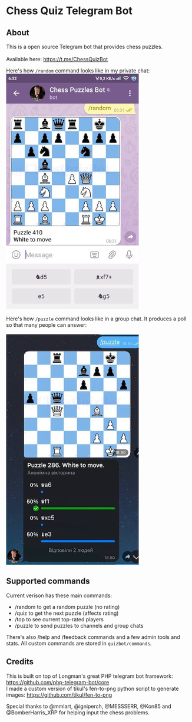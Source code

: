 # Chess Quiz Telegram Bot
## About

This is a open source Telegram bot that provides chess puzzles. <br/>
<br/>
Available here: https://t.me/ChessQuizBot


Here's how `/random` command looks like in my private chat:<br/>
![demo](resources/demo.jpg)

Here's how `/puzzle` command looks like in a group chat. It produces a poll so that many people can answer:<br/><br/>
![demo](resources/demo2.jpg)



## Supported commands
Current verison has these main commands:
- /random to get a random puzzle (no rating)
- /quiz to get the next puzzle (affects rating)
- /top to see current top-rated players
- /puzzle to send puzzles to channels and group chats

There's also /help and /feedback commands and a few admin tools and stats.
All custom commands are stored in `quizbot/commands`. 

## Credits
This is built on top of Longman's great PHP telegram bot framework: https://github.com/php-telegram-bot/core
<br/>
I made a custom version of tikul's fen-to-png python script to generate images: https://github.com/tikul/fen-to-png

Special thanks to @mmlart, @igniperch, @MESSSERR, @Kon85 and @BomberHarris_XRP for helping input the chess problems.   

[me]: https://github.com/1int
